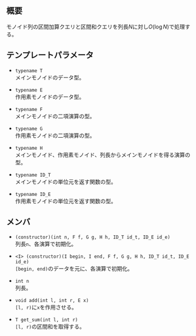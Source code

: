 ## 概要
モノイド列の区間加算クエリと区間和クエリを列長$N$に対し$O(\log N)$で処理する。

## テンプレートパラメータ
- `typename T`  
メインモノイドのデータ型。

- `typename E`  
作用素モノイドのデータ型。

- `typename F`  
メインモノイドの二項演算の型。

- `typename G`  
作用素モノイドの二項演算の型。

- `typename H`  
メインモノイド、作用素モノイド、列長からメインモノイドを得る演算の型。

- `typename ID_T`  
メインモノイドの単位元を返す関数の型。

- `typename ID_E`  
作用素モノイドの単位元を返す関数の型。

## メンバ
- `(constructor)(int n, F f, G g, H h, ID_T id_t, ID_E id_e)`  
列長`n`、各演算で初期化。

- `<I> (constructor)(I begin, I end, F f, G g, H h, ID_T id_t, ID_E id_e)`  
`[begin, end)`のデータを元に、各演算で初期化。

- `int n`  
列長。

- `void add(int l, int r, E x)`  
`[l, r)`に`x`を作用させる。

- `T get_sum(int l, int r)`  
`[l, r)`の区間和を取得する。